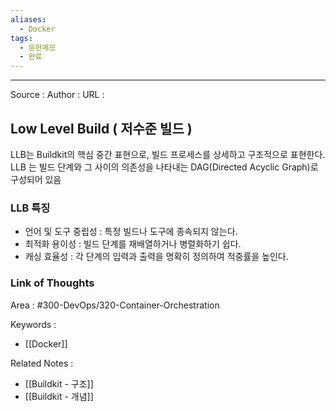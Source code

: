 ```yaml
---
aliases:
  - Docker
tags:
  - 문헌메모
  - 완료
---
```



---


Source :
Author : 
URL :

## Low Level Build ( 저수준 빌드 )
LLB는 Buildkit의 핵심 중간 표현으로, 빌드 프로세스를 상세하고 구조적으로 표현한다.
LLB 는 빌드 단계와 그 사이의 의존성을 나타내는 DAG(Directed Acyclic Graph)로 구성되어 있음

### LLB 특징
- 언어 및 도구 중립성 : 특정 빌드나 도구에 종속되지 않는다.
- 최적화 용이성 : 빌드 단계를 재배열하거나 병렬화하기 쉽다.
- 캐싱 효율성 : 각 단계의 입력과 출력을 명확히 정의하여 적중률을 높인다.

### Link of Thoughts
Area : #300-DevOps/320-Container-Orchestration 

Keywords :
- [[Docker]]

Related Notes : 
- [[Buildkit - 구조]]
- [[Buildkit - 개념]]